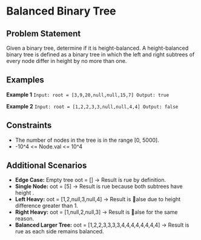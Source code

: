 ﻿# Balanced Binary Tree

## Problem Statement
Given a binary tree, determine if it is height-balanced. A height-balanced binary tree is defined as a binary tree in which the left and right subtrees of every node differ in height by no more than one.

## Examples

**Example 1**
`
Input: root = [3,9,20,null,null,15,7]
Output: true
`

**Example 2**
`
Input: root = [1,2,2,3,3,null,null,4,4]
Output: false
`

## Constraints
- The number of nodes in the tree is in the range [0, 5000].
- -10^4 <= Node.val <= 10^4

## Additional Scenarios
- **Edge Case:** Empty tree oot = [] → Result is 	rue by definition.
- **Single Node:** oot = [5] → Result is 	rue because both subtrees have height  .
- **Left Heavy:** oot = [1,2,null,3,null,4] → Result is alse due to height difference greater than 1.
- **Right Heavy:** oot = [1,null,2,null,3] → Result is alse for the same reason.
- **Balanced Larger Tree:** oot = [1,2,2,3,3,3,3,4,4,4,4,4,4,4,4] → Result is 	rue as each side remains balanced.
